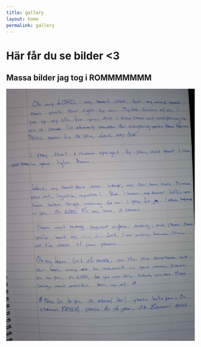 ```yaml
---
title: gallery
layout: home
permalink: gallery
---
```

# Här får du se bilder <3



## Massa bilder jag tog i ROMMMMMMM
![Gnosis1](assets\bilder\kristetrandom\IMG_20240617_111544.jpg)


